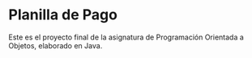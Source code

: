 # Planilla de Pago

Este es el proyecto final de la asignatura de Programación Orientada a Objetos, elaborado en Java.
